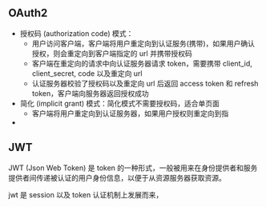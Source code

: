  

## OAuth2

- 授权码 (authorization code) 模式：
  - 用户访问客户端，客户端将用户重定向到认证服务(携带)，如果用户确认授权，则会重定向到客户端指定的 url 并携带授权码
  - 客户端在重定向的请求中向认证服务器请求 token，需要携带 client_id, client_secret, code 以及重定向 url
  - 认证服务器校验了授权码以及重定向 url 后返回 access token 和 refresh token，客户端向服务器返回授权成功
- 简化 (implicit grant) 模式：简化模式不需要授权码，适合单页面
  - 客户端将用户重定向到认证服务器，如果用户授权则重定向到指
- 



## JWT

JWT (Json Web Token) 是 token 的一种形式，一般被用来在身份提供者和服务提供者间传递被认证的用户身份信息，以便于从资源服务器获取资源。

jwt 是 session 以及 token 认证机制上发展而来，

